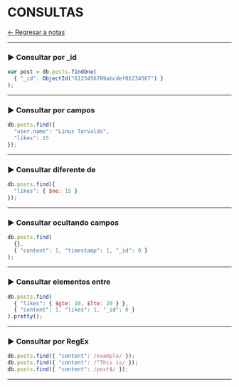 # CONSULTAS

[← Regresar a notas](../../README.md) <br>

----

### ▶️ Consultar por _id
```javascript
var post = db.posts.findOne(
  { "_id": ObjectId("6123456789abcdef01234567") }
);
```
----

### ▶️ Consultar por campos
```javascript
db.posts.find({
  "user.name": "Linus Torvalds",
  "likes": 15
});
```
----

### ▶️ Consultar diferente de
```javascript
db.posts.find({
  "likes": { $ne: 15 }
});
```
----

### ▶️ Consultar ocultando campos
```javascript
db.posts.find(
  {},
  { "content": 1, "timestamp": 1, "_id": 0 }
);
```
----

### ▶️ Consultar elementos entre
```javascript
db.posts.find(
  { "likes": { $gte: 10, $lte: 20 } },
  { "content": 1, "likes": 1, "_id": 0 }
).pretty();
```
----

### ▶️ Consultar por RegEx
```javascript
db.posts.find({ "content": /example/ });
db.posts.find({ "content": /^This is/ });
db.posts.find({ "content": /post$/ });
```
----
